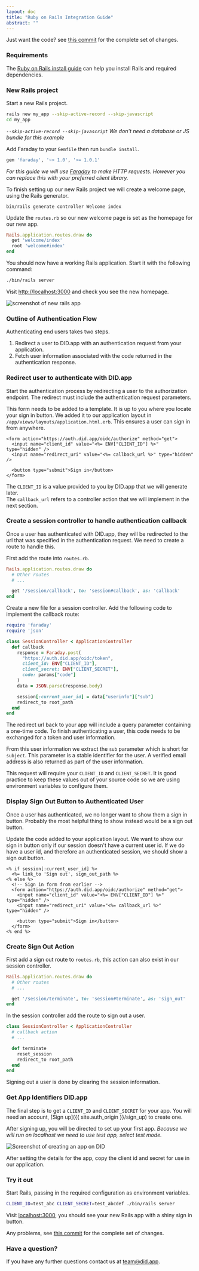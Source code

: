 ```yaml
---
layout: doc
title: "Ruby on Rails Integration Guide"
abstract: ""
---
```


Just want the code? see [this commit](https://github.com/did-app/did-ruby/commit/73a975810e53efc9d4b54bdb8d504be51d7e0b13) for the complete set of changes.

### Requirements

The [Ruby on Rails install guide](https://guides.rubyonrails.org/getting_started.html#installing-rails) can help you install Rails and required dependencies.

### New Rails project

Start a new Rails project.

```bash
rails new my_app --skip-active-record --skip-javascript
cd my_app
```

_`--skip-active-record --skip-javascript` We don't need a database or JS bundle for this example_


Add Faraday to your `Gemfile` then run `bundle install`.

```ruby
gem 'faraday', '~> 1.0', '>= 1.0.1'
```

*For this guide we will use [Faraday](https://rubygems.org/gems/faraday) to make HTTP requests.
However you can replace this with your preferred client library.*

To finish setting up our new Rails project we will create a welcome page, using the Rails generator.

```
bin/rails generate controller Welcome index
```

Update the `routes.rb` so our new welcome page is set as the homepage for our new app.

```rb
Rails.application.routes.draw do
  get 'welcome/index'
  root 'welcome#index'
end
```

You should now have a working Rails application.
Start it with the following command:

```sh
./bin/rails server
```

Visit [http://localhost:3000](http://localhost:3000) and check you see the new homepage.

![screenshot of new rails app](new-rails-controller.png)

### Outline of Authentication Flow

Authenticating end users takes two steps.

1. Redirect a user to DID.app with an authentication request from your application.
2. Fetch user information associated with the code returned in the authentication response.

### Redirect user to authenticate with DID.app

Start the authentication process by redirecting a user to the authorization endpoint.
The redirect must include the authentication request parameters.

This form needs to be added to a template.
It is up to you where you locate your sign in button.
We added it to our application layout in `/app/views/layouts/application.html.erb`.
This ensures a user can sign in from anywhere.

```erb
<form action="https://auth.did.app/oidc/authorize" method="get">
  <input name="client_id" value="<%= ENV["CLIENT_ID"] %>" type="hidden" />
  <input name="redirect_uri" value="<%= callback_url %>" type="hidden" />

  <button type="submit">Sign in</button>
</form>
```

The `CLIENT_ID` is a value provided to you by DID.app that we will generate later.  
The `callback_url` refers to a controller action that we will implement in the next section.

### Create a session controller to handle authentication callback

Once a user has authenticated with DID.app, they will be redirected to the url that was specified in the authentication request.
We need to create a route to handle this.

First add the route into `routes.rb`.

```rb
Rails.application.routes.draw do
  # Other routes
  # ...

  get '/session/callback', to: 'session#callback', as: 'callback'
end
```

Create a new file for a session controller.
Add the following code to implement the callback route:

```rb
require 'faraday'
require 'json'

class SessionController < ApplicationController
  def callback
    response = Faraday.post(
      "https://auth.did.app/oidc/token",
      client_id: ENV["CLIENT_ID"],
      client_secret: ENV["CLIENT_SECRET"],
      code: params["code"]
    )
    data = JSON.parse(response.body)

    session[:current_user_id] = data["userinfo"]["sub"]
    redirect_to root_path
  end
end
```

The redirect url back to your app will include a query parameter containing a one-time code.
To finish authenticating a user, this code needs to be exchanged for a token and user information.

From this user information we extract the `sub` parameter which is short for `subject`. This parameter is a stable identifier for the user.
A verified email address is also returned as part of the user information.

This request will require your `CLIENT_ID` and `CLIENT_SECRET`.
It is good practice to keep these values out of your source code so we are using environment variables to configure them.

### Display Sign Out Button to Authenticated User

Once a user has authenticated, we no longer want to show them a sign in button.
Probably the most helpful thing to show instead would be a sign out button.

Update the code added to your application layout.
We want to show our sign in button only if our session doesn't have a current user id.
If we do have a user id, and therefore an authenticated session, we should show a sign out button.

```erb
<% if session[:current_user_id] %>
  <%= link_to 'Sign out', sign_out_path %>
<% else %>
  <!-- Sign in form from earlier -->
  <form action="https://auth.did.app/oidc/authorize" method="get">
    <input name="client_id" value="<%= ENV["CLIENT_ID"] %>" type="hidden" />
    <input name="redirect_uri" value="<%= callback_url %>" type="hidden" />

    <button type="submit">Sign in</button>
  </form>
<% end %>
```

<!-- Edit the template in `lib/my_notes_web/templates/layout/app.html.eex` with the new code. -->
### Create Sign Out Action

First add a sign out route to `routes.rb`, this action can also exist in our session controller.

```rb
Rails.application.routes.draw do
  # Other routes
  # ...

  get '/session/terminate', to: 'session#terminate', as: 'sign_out'
end
```

In the session controller add the route to sign out a user.

```rb
class SessionController < ApplicationController
  # callback action
  # ...

  def terminate
    reset_session
    redirect_to root_path
  end
end
```

Signing out a user is done by clearing the session information.

### Get App Identifiers DID.app

The final step is to get a `CLIENT_ID` and `CLIENT_SECRET` for your app.
You will need an account, [Sign up]({{ site.auth_origin }}/sign_up) to create one.

After signing up, you will be directed to set up your first app.
_Because we will run on localhost we need to use test app, select test mode._

![Screenshot of creating an app on DID](screenshot-of-did-setup.png)

After setting the details for the app, copy the client id and secret for use in our application.

### Try it out

Start Rails, passing in the required configuration as environment variables.

```bash
CLIENT_ID=test_abc CLIENT_SECRET=test_abcdef ./bin/rails server
```

Visit [localhost:3000](http://localhost:3000/),
you should see your new Rails app with a shiny sign in button.

Any problems, see [this commit](https://github.com/did-app/did-ruby/commit/73a975810e53efc9d4b54bdb8d504be51d7e0b13) for the complete set of changes.

### Have a question?

If you have any further questions contact us at [team@did.app](mailto:team@did.app?subject=DID-ruby%20question).
